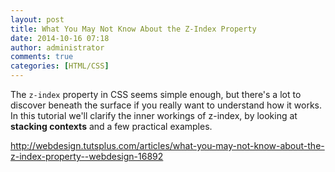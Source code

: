 ```yaml
---
layout: post
title: What You May Not Know About the Z-Index Property
date: 2014-10-16 07:18
author: administrator
comments: true
categories: [HTML/CSS]
---
```

The <code>z-index</code> property in CSS seems simple enough, but there's a lot to discover beneath the surface if you really want to understand how it works. In this tutorial we'll clarify the inner workings of z-index, by looking at <strong>stacking contexts</strong> and a few practical examples.

<a href="http://webdesign.tutsplus.com/articles/what-you-may-not-know-about-the-z-index-property--webdesign-16892" target="_blank">http://webdesign.tutsplus.com/articles/what-you-may-not-know-about-the-z-index-property--webdesign-16892</a>
